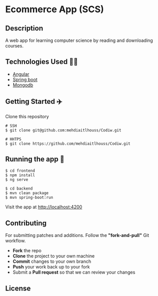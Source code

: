 # Ecommerce App (SCS)

## Description

A web app for learning computer science by reading and downloading courses.

## Technologies Used :man_technologist:

- [Angular](https://angular.io/)
- [Spring boot](https://spring.io/)
- [Mongodb](https://www.mongodb.com/)

## Getting Started :airplane:

Clone this repository

```shell
# SSH
$ git clone git@github.com:mehdiaitlhouss/Codiw.git

# HHTPS
$ git clone https://github.com/mehdiaitlhouss/Codiw.git
```

## Running the app :dart:


```shell
$ cd frontend
$ npm install
$ ng serve
```

```shell
$ cd backend
$ mvn clean package
$ mvn spring-boot:run
```

Visit the app at [http://localhost:4200](http://localhost:4200)

## Contributing

For submitting patches and additions. Follow the **"fork-and-pull"** Git workflow.

- **Fork** the repo
- **Clone** the project to your own machine
- **Commit** changes to your own branch
- **Push** your work back up to your fork
- Submit a **Pull request** so that we can review your changes

## License
